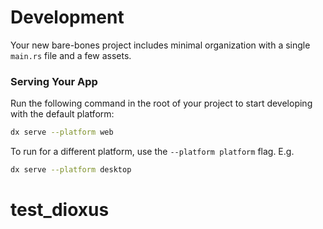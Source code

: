 # Development

Your new bare-bones project includes minimal organization with a single `main.rs` file and a few assets.

### Serving Your App

Run the following command in the root of your project to start developing with the default platform:

```bash
dx serve --platform web
```

To run for a different platform, use the `--platform platform` flag. E.g.
```bash
dx serve --platform desktop
```

# test_dioxus
